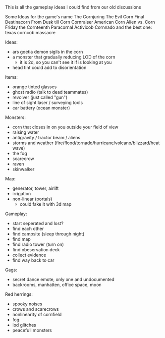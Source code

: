 This is all the gameplay ideas I could find from our old discussions

Some Ideas for the game's name
The Cornjuring
The Evil Corn
Final Destinacorn
From Dusk till Corn
Cornraiser
American Corn
Alien vs. Corn
Friday the Cornteenth
Paracornal Activicob
Cornnado
  and the best one:
texas corncob massacre

Ideas:
- ars goetia demon sigils in the corn
- a monster that gradually reducing LOD of the corn
   - it is 2d, so you can't see it if is looking at you
- head tint could add to disorientation

Items:
- orange tinted glasses
- ghost radio (talk to dead teammates)
- revolver (just called "gun")
- line of sight laser / surveying tools
- car battery (ocean monster)

Monsters:
- corn that closes in on you outside your field of view
- raising water
- antigravity / tractor beam / aliens
- storms and weather (fire/flood/tornado/hurricane/volcano/blizzard/heat wave)
- the fog
- scarecrow
- raven
- skinwalker

Map:
- generator, tower, airlift
- irrigation
- non-linear (portals)
    - could fake it with 3d map

Gameplay:
- start seperated and lost?
- find each other
- find campsite (sleep through night)
- find map
- find radio tower (turn on)
- find obeservation deck
- collect evidence
- find way back to car

Gags:
- secret dance emote, only one and undocumented
- backrooms, manhatten, office space, moon

Red herrings:
- spooky noises
- crows and scarecrows
- nonlinearity of cornfield
- fog
- lod glitches
- peacefull monsters